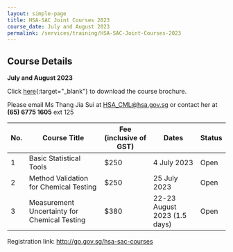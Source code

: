 ```yaml
---
layout: simple-page
title: HSA-SAC Joint Courses 2023
course_date: July and August 2023
permalink: /services/training/HSA-SAC-Joint-Courses-2023
---
```



## Course Details
**July and August 2023**

Click [here](/files/registration-forms/2023_hsa-sac_joint_courses.pdf){:target="_blank"} to download the course brochure.


Please email Ms Thang Jia Sui at <HSA_CML@hsa.gov.sg> or contact her at **(65) 6775 1605** ext 125


| No. | Course Title | Fee (inclusive of GST) |  Dates | Status |
|-----|--------------|------------------------|--------|--------|
| 1 | Basic Statistical Tools | $250 | 4 July 2023 | Open |
| 2 | Method Validation for Chemical Testing | $250 | 25 July 2023 | Open |
| 3 | Measurement Uncertainty for Chemical Testing | $380 | 22-23 August 2023  (1.5 days) | Open |


Registration link: http://go.gov.sg/hsa-sac-courses


